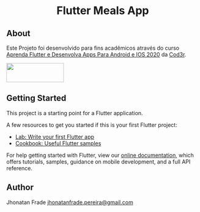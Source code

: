 <p align="center">
  <h1 align="center">
    Flutter Meals App
  </h1>
</p>

## About
Este Projeto foi desenvolvido para fins acadêmicos através do curso [Aprenda Flutter e Desenvolva Apps Para Android e IOS 2020](https://www.udemy.com/course/curso-flutter/) da [Cod3r](https://www.cod3r.com.br/).

<div>
  <a href="https://flutter.dev/docs">
    <img src="https://upload.wikimedia.org/wikipedia/commons/1/17/Google-flutter-logo.png" height="50px" width="150px">
  </a>
</div>

## Getting Started

This project is a starting point for a Flutter application.

A few resources to get you started if this is your first Flutter project:

- [Lab: Write your first Flutter app](https://flutter.dev/docs/get-started/codelab)
- [Cookbook: Useful Flutter samples](https://flutter.dev/docs/cookbook)

For help getting started with Flutter, view our
[online documentation](https://flutter.dev/docs), which offers tutorials,
samples, guidance on mobile development, and a full API reference.

## Author

Jhonatan Frade <jhonatanfrade.pereira@gmail.com>